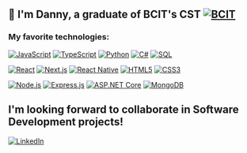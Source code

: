 
## 👋 I'm Danny, a graduate of BCIT's CST [![BCIT](https://img.shields.io/badge/BCIT-blue?style=flat-square&logo=bcit&logoColor=white)](https://www.bcit.ca/programs/computer-systems-technology-diploma-full-time-5500dipma/)



### My favorite technologies:

[![JavaScript](https://img.shields.io/badge/JavaScript-3117C1?style=flat-square&logo=javascript&logoColor=white)](https://developer.mozilla.org/en-US/docs/Web/JavaScript)
[![TypeScript](https://img.shields.io/badge/TypeScript-3178C8?style=flat-square&logo=typescript&logoColor=white)](https://www.typescriptlang.org/)
[![Python](https://img.shields.io/badge/Python-3776AB?style=flat-square&logo=python&logoColor=white)](https://www.python.org/) 
[![C#](https://img.shields.io/badge/C%23-blue?style=flat-square&logo=C%23&logoColor=white)](https://learn.microsoft.com/en-us/dotnet/csharp/)
[![SQL](https://img.shields.io/badge/SQL-3117C1?style=flat-square&logo=postgresql&logoColor=white)](https://www.w3schools.com/sql/)

[![React](https://img.shields.io/badge/React-20C997?style=flat-square&logo=react&logoColor=61DAFB)](https://react.dev/)
[![Next.js](https://img.shields.io/badge/Next.js-black?style=flat-square&logo=nextjs&logoColor=white)](https://nextjs.org/)
[![React Native](https://img.shields.io/badge/React_Native-20C997?style=flat-square&logo=react&logoColor=61DAFB)](https://reactnative.dev/)
[![HTML5](https://img.shields.io/badge/HTML5-E34F26?style=flat-square&logo=html5&logoColor=white)](https://www.w3.org/html/)
[![CSS3](https://img.shields.io/badge/CSS3-1572B6?style=flat-square&logo=css3&logoColor=white)](https://www.w3.org/Style/CSS/Overview.en.html)

[![Node.js](https://img.shields.io/badge/Node.js-333333?style=flat-square&logo=nodejs&logoColor=white)](https://nodejs.org/en)
[![Express.js](https://img.shields.io/badge/Express.js-43B982?style=flat-square&logo=express&logoColor=white)](https://expressjs.com/)
[![ASP.NET Core](https://img.shields.io/badge/ASP.NET%20Core-red?style=flat-square&logo=ASP.NET&logoColor=white)](#)
[![MongoDB](https://img.shields.io/badge/MongoDB-%234DB33D?style=flat-square&logo=mongodb&logoColor=white)](https://www.mongodb.com/)



## I'm looking forward to collaborate in Software Development projects!

[![LinkedIn](https://img.shields.io/badge/LinkedIn-0077B5?style=flat-square&logo=linkedin&logoColor=white)](https://www.linkedin.com/in/dndannynguyen/)

